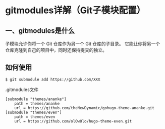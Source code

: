 # gitmodules详解（Git子模块配置）


## 一、gitmodules是什么
子模块允许你将一个 Git 仓库作为另一个 Git 仓库的子目录。 它能让你将另一个仓库克隆到自己的项目中，同时还保持提交的独立。
## 如何使用
`$ git submodule add https://github.com/XXX`


.gitmodules文件
```
[submodule "themes/ananke"]
	path = themes/ananke
	url = https://github.com/theNewDynamic/gohugo-theme-ananke.git
[submodule "themes/even"]
	path = themes/even
	url = https://github.com/olOwOlo/hugo-theme-even.git
```
